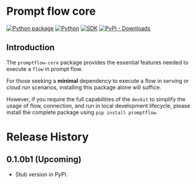 # Prompt flow core

[![Python package](https://img.shields.io/pypi/v/promptflow-core)](https://pypi.org/project/promptflow-core/)
[![Python](https://img.shields.io/pypi/pyversions/promptflow.svg?maxAge=2592000)](https://pypi.python.org/pypi/promptflow-core/)
[![SDK](https://img.shields.io/badge/SDK-reference-blue)](https://microsoft.github.io/promptflow/reference/python-library-reference/promptflow-core/promptflow.html)
[![PyPI - Downloads](https://img.shields.io/pypi/dm/promptflow-core)](https://pypi.org/project/promptflow-core/)

## Introduction 

The `promptflow-core` package provides the essential features needed to execute a `flow` in prompt flow.

For those seeking a **minimal** dependency to execute a flow in serving or cloud run scenarios, installing this package alone will suffice.

However, if you require the full capabilities of the `devkit` to simplify the usage of flow, connection, and run in local development lifecycle, please install the complete package using `pip install promptflow`.

# Release History

## 0.1.0b1 (Upcoming)

- Stub version in PyPI.
